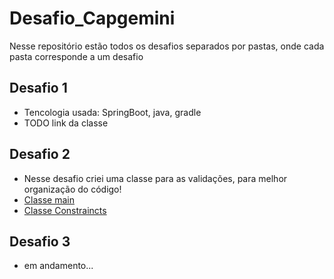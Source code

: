 # Desafio_Capgemini

Nesse repositório estão todos os desafios separados por pastas, onde cada pasta corresponde a um desafio


## Desafio 1 
- Tencologia usada: SpringBoot, java, gradle
- TODO link da classe



## Desafio 2
- Nesse desafio criei uma classe para as validações, para melhor organização do código!
- [Classe main](https://github.com/GabrielGPena793/Desafio_Capgemini/blob/main/desafio2/src/com/capgemini/Main.java)
- [Classe Constraincts](https://github.com/GabrielGPena793/Desafio_Capgemini/blob/main/desafio2/src/com/capgemini/Constraints.java)

## Desafio 3
- em andamento...
